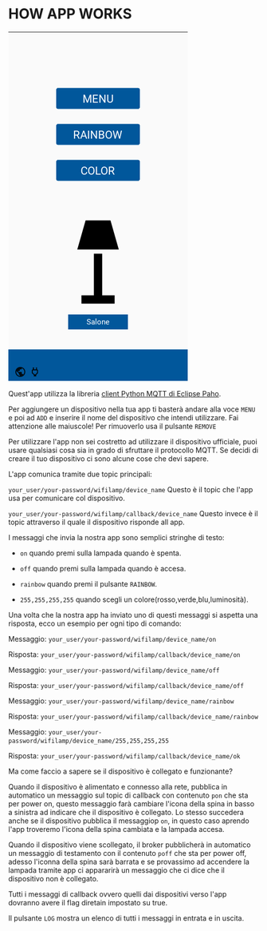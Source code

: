 
# HOW APP WORKS


![Alt text](screenshots/home_screen.png?raw=true "Title") 


Quest'app utilizza la libreria [client Python MQTT di Eclipse Paho](https://pypi.org/project/paho-mqtt/).


Per aggiungere un dispositivo nella tua app ti basterà andare alla voce `MENU` e poi ad `ADD` e inserire il nome del dispositivo che intendi utilizzare.
Fai attenzione alle maiuscole!
Per rimuoverlo usa il pulsante `REMOVE`


Per utilizzare l'app non sei costretto ad utilizzare il dispositivo ufficiale, puoi usare qualsiasi cosa sia in grado di sfruttare il protocollo MQTT.
Se decidi di creare il tuo dispositivo ci sono alcune cose che devi sapere.

L'app comunica tramite due topic principali:

`your_user/your-password/wifilamp/device_name` Questo è il topic che l'app usa per comunicare col dispositivo.


`your_user/your-password/wifilamp/callback/device_name` Questo invece è il topic attraverso il quale il dispositivo risponde all app.



I messaggi che invia la nostra app sono semplici stringhe di testo:


* `on` quando premi sulla lampada quando è spenta.

* `off` quando premi sulla lampada quando è accesa.

* `rainbow` quando premi il pulsante `RAINBOW`.

* `255,255,255,255` quando scegli un colore(rosso,verde,blu,luminosità).


Una volta che la nostra app ha inviato uno di questi messaggi si aspetta una risposta, ecco un esempio per ogni tipo di comando:


Messaggio: `your_user/your-password/wifilamp/device_name/on`

Risposta: `your_user/your-password/wifilamp/callback/device_name/on`


Messaggio: `your_user/your-password/wifilamp/device_name/off`

Risposta: `your_user/your-password/wifilamp/callback/device_name/off`


Messaggio: `your_user/your-password/wifilamp/device_name/rainbow`

Risposta: `your_user/your-password/wifilamp/callback/device_name/rainbow`


Messaggio: `your_user/your-password/wifilamp/device_name/255,255,255,255`

Risposta: `your_user/your-password/wifilamp/callback/device_name/ok`

Ma come faccio a sapere se il dispositivo è collegato e funzionante?

Quando il dispositivo è alimentato e connesso alla rete, pubblica in automatico un messaggio sul topic di callback con contenuto `pon` che sta per 
power on, questo messaggio farà cambiare l'icona della spina in basso a sinistra ad indicare che il dispositivo è collegato. 
Lo stesso succedera anche se il dispositivo pubblica il messaggiop `on`, in questo caso aprendo l'app troveremo l'icona della spina cambiata e la lampada accesa.

Quando il dispositivo viene scollegato, il broker pubblicherà in automatico un messaggio di testamento con il contenuto `poff` che sta per power off, adesso l'iconna della spina sarà barrata e se provassimo ad accendere la lampada tramite app ci appararirà un messaggio che ci dice che il dispositivo non è collegato.

Tutti i messaggi di callback ovvero quelli dai dispositivi verso l'app dovranno avere il flag diretain impostato su true.


Il pulsante  `LOG` mostra un elenco di tutti i messaggi in entrata e in uscita.


